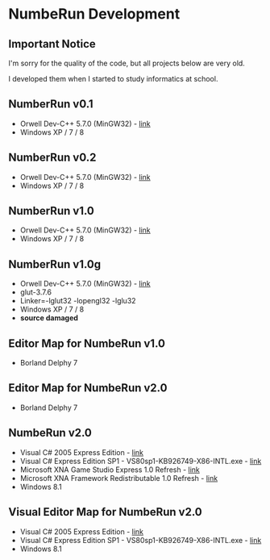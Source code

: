 NumbeRun Development
====================

Important Notice
----------------

I'm sorry for the quality of the code, but all projects below are very old.

I developed them when I started to study informatics at school.


NumberRun v0.1
--------------

* Orwell Dev-C++ 5.7.0 (MinGW32) - [link](http://orwelldevcpp.blogspot.it/)
* Windows XP / 7 / 8


NumberRun v0.2
--------------

* Orwell Dev-C++ 5.7.0 (MinGW32) - [link](http://orwelldevcpp.blogspot.it/)
* Windows XP / 7 / 8


NumberRun v1.0
--------------

* Orwell Dev-C++ 5.7.0 (MinGW32) - [link](http://orwelldevcpp.blogspot.it/)
* Windows XP / 7 / 8


NumberRun v1.0g
---------------

* Orwell Dev-C++ 5.7.0 (MinGW32) - [link](http://orwelldevcpp.blogspot.it/)
* glut-3.7.6
* Linker=-lglut32 -lopengl32 -lglu32
* Windows XP / 7 / 8
* **source damaged**


Editor Map for NumbeRun v1.0
----------------------------

* Borland Delphy 7


Editor Map for NumbeRun v2.0
----------------------------

* Borland Delphy 7


NumbeRun v2.0
-------------

* Visual C# 2005 Express Edition - [link](http://go.microsoft.com/fwlink/?LinkId=51411&clcid=0x409)
* Visual C# Express Edition SP1 - VS80sp1-KB926749-X86-INTL.exe - [link](http://www.microsoft.com/it-it/download/details.aspx?id=804)
* Microsoft XNA Game Studio Express 1.0 Refresh - [link](http://www.microsoft.com/en-us/download/details.aspx?id=25279)
* Microsoft XNA Framework Redistributable 1.0 Refresh - [link](http://www.microsoft.com/en-us/download/details.aspx?id=2431)
* Windows 8.1


Visual Editor Map for NumbeRun v2.0
-----------------------------------

* Visual C# 2005 Express Edition - [link](http://go.microsoft.com/fwlink/?LinkId=51411&clcid=0x409)
* Visual C# Express Edition SP1 - VS80sp1-KB926749-X86-INTL.exe - [link](http://www.microsoft.com/it-it/download/details.aspx?id=804)
* Windows 8.1